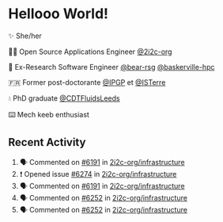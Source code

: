 # Hellooo World!

✨ She/her

👩‍💻 Open Source Applications Engineer [@2i2c-org](https://2i2c.org/)

🐻 Ex-Research Software Engineer [@bear-rsg](https://github.com/bear-rsg) [@baskerville-hpc](https://github.com/baskerville-hpc) 

🇫🇷 Former post-doctorante [@IPGP](https://github.com/IPGP) et [@ISTerre](https://www.isterre.fr/) 

💧 PhD graduate [@CDTFluidsLeeds](https://fluid-dynamics.leeds.ac.uk/) 

⌨️ Mech keeb enthusiast 

## Recent Activity 

<!--START_SECTION:activity-->
1. 🗣 Commented on [#6191](https://github.com/2i2c-org/infrastructure/issues/6191#issuecomment-3005220592) in [2i2c-org/infrastructure](https://github.com/2i2c-org/infrastructure)
2. ❗ Opened issue [#6274](https://github.com/2i2c-org/infrastructure/issues/6274) in [2i2c-org/infrastructure](https://github.com/2i2c-org/infrastructure)
3. 🗣 Commented on [#6191](https://github.com/2i2c-org/infrastructure/issues/6191#issuecomment-3001391644) in [2i2c-org/infrastructure](https://github.com/2i2c-org/infrastructure)
4. 🗣 Commented on [#6252](https://github.com/2i2c-org/infrastructure/issues/6252#issuecomment-2999733759) in [2i2c-org/infrastructure](https://github.com/2i2c-org/infrastructure)
5. 🗣 Commented on [#6252](https://github.com/2i2c-org/infrastructure/issues/6252#issuecomment-2999582810) in [2i2c-org/infrastructure](https://github.com/2i2c-org/infrastructure)
<!--END_SECTION:activity-->
